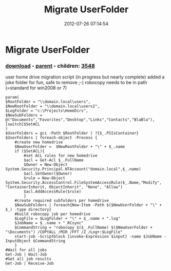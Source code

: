 ﻿---
pid:            3544
poster:         chriskenis
title:          Migrate UserFolder
date:           2012-07-26 07:14:54
format:         posh
parent:         3543
parent:         3543
children:       3548
---

# Migrate UserFolder

### [download](3544.ps1) - [parent](3543.md) - children: [3548](3548.md)

user home drive migration script (in progress but nearly complete)
added a joke folder for fun, safe to remove ;-)
robocopy needs to be in path (=standard for win2008 or 7)

```posh
param(
$RootFolder = "\\domain.local\users",
$NewRootFolder = "\\domain.local\users2",
$LogFolder = "c:\Projects\HomeDirs",
$NewSubFolders = @("Documents","Favorites","Desktop","Links","Contacts","BlaBla"),
[switch]$SetACL
)
$UserFolders = gci -Path $RootFolder | ?{$_.PSIsContainer}
$UserFolders | foreach-object -Process {
	#create new homedrive
	$NewUserFolder =  $NewRootFolder + "\" + $_.name
	if ($SetACL){
		#set ACL rules for new homedrive
		$acl = Get-Acl $_.FullName
		$Owner = New-Object System.Security.Principal.NTAccount("domain.local",$_.name)
		$acl.SetOwner($Owner)
		$rule = New-Object System.Security.AccessControl.FileSystemAccessRule($_.Name,"Modify", "ContainerInherit, ObjectInherit", "None", "Allow")
		$acl.AddAccessRule($rule)
		}
	#create required subfolders per homedrive
	$NewSubFolders | foreach{New-Item -Path $($NewUserFolder + "\" + $_) -type directory}
	#build robocopy job per homedrive
	$LogFile = $LogFolder + "\" + $_.name + ".log"
	$JobName = $_.name + "_RCsync"
	$CommandString = "robocopy $($_.FullName) $($NewUserFolder + "\Documents") /COPYALL /MIR /FFT /Z /Log+:$LogFile"
	start-job -Scriptblock {invoke-Expression $input} -name $JobName -InputObject $CommandString
    }
#Wait for all jobs
Get-Job | Wait-Job
#Get all job results
Get-Job | Receive-Job
```
